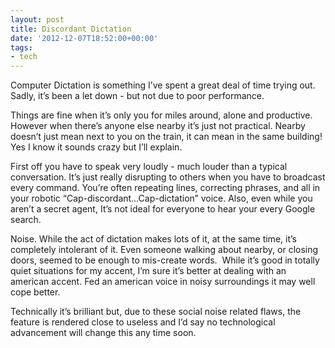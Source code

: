 ```yaml
---
layout: post
title: Discordant Dictation
date: '2012-12-07T18:52:00+00:00'
tags:
- tech
---
```

Computer Dictation is something I’ve spent a great deal of time trying out. Sadly, it’s been a let down - but not due to poor performance.

Things are fine when it’s only you for miles around, alone and productive. However when there’s anyone else nearby it’s just not practical. Nearby doesn’t just mean next to you on the train, it can mean in the same building! Yes I know it sounds crazy but I’ll explain.

First off you have to speak very loudly - much louder than a typical conversation. It’s just really disrupting to others when you have to broadcast every command. You’re often repeating lines, correcting phrases, and all in your robotic “Cap-discordant…Cap-dictation” voice. Also, even while you aren’t a secret agent, It’s not ideal for everyone to hear your every Google search.

Noise. While the act of dictation makes lots of it, at the same time, it’s completely intolerant of it. Even someone walking about nearby, or closing doors, seemed to be enough to mis-create words.  While it’s good in totally quiet situations for my accent, I’m sure it’s better at dealing with an american accent. Fed an american voice in noisy surroundings it may well cope better.

Technically it’s brilliant but, due to these social noise related flaws, the feature is rendered close to useless and I’d say no technological advancement will change this any time soon.
